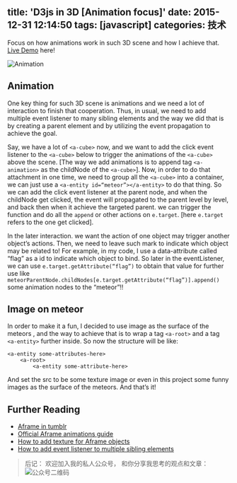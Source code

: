 title: 'D3js in 3D [Animation focus]'
date: 2015-12-31 12:14:50
tags: [javascript] 
categories: 技术
---

Focus on how animations work in such 3D scene and how I achieve that. [Live Demo](http://chocoluffy.com/d3js3D/) here! 

<!-- more -->

![Animation](http://ww3.sinaimg.cn/large/c5ee78b5gw1ezjckugw4nj21kw0ncn9h.jpg)

## Animation

One key thing for such 3D scene is animations and we need a lot of interaction to finish that cooperation. Thus, in usual, we need to add multiple event listener to many sibling elements and the way we did that is by creating a parent element and by utilizing the event propagation to achieve the goal.

Say, we have a lot of `<a-cube>` now, and we want to add the click event listener to the `<a-cube>` below to trigger the animations of the `<a-cube>` above the scene. [The way we add animations is to append tag `<a-animation>`  as the childNode of the `<a-cube>`]. Now, in order to do that attachment in one time, we need to group all the `<a-cube>` into a container, we can just use a `<a-entity id=“meteor”></a-entity>` to do that thing. So we can add the click event listener at the parent node, and when the childNode get clicked, the event will propagated to the parent level by level, and back then when it achieve the targeted parent. we can trigger the function and do all the `append` or other actions on `e.target`. [here `e.target` refers to the one get clicked]. 

In the later interaction. we want the action of one object may trigger another object’s actions. Then, we need to leave such mark to indicate which object may be related to! For example, in my code, I use  a data-attribute called “flag” as a id to indicate which object to bind. So later in the eventListener, we can use `e.target.getAttribute(“flag”)` to obtain that value for further use like `meteorParentNode.childNodes[e.target.getAttribute(“flag”)].append()` some animation nodes to the “meteor”!!

## Image on meteor

In order to make it a fun, I decided to use image as the surface of the meteors ,  and the way to achieve that is to wrap a tag `<a-root>` and a tag `<a-entity>` further inside. So now the structure will be like:
```
<a-entity some-attributes-here>
	<a-root>
		<a-entity some-attribute-here>
```
And set the src to be some texture image or even in this project some funny images as the surface of the meteors. And that’s it! 

## Further Reading

- [Aframe in tumblr](http://aframevr.tumblr.com/)
- [Official Aframe animations guide](https://aframe.io/docs/core/animation.html)
- [How to add texture for Aframe objects](http://projects.bmannconsulting.com/aframe-boilerplate/)
- [How to add event listener to multiple sibling elements](http://www.kirupa.com/html5/handling_events_for_many_elements.htm)


> 后记： 欢迎加入我的私人公众号， 和你分享我思考的观点和文章：
![公众号二维码](http://ww2.sinaimg.cn/large/c5ee78b5gw1ezbljkk2apj20by0byq3q.jpg)
